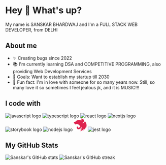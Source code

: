 

<div class="bg-primary text-white p-4 rounded shadow mb-4">
  <h1 class="text-3xl font-bold">Hey 👋 What's up?</h1>
  <p>My name is SANSKAR BHARDWAJ and I'm a FULL STACK WEB DEVELOPER, from DELHI</p>
</div>

<div class="mb-4">
  <h2 class="text-2xl font-bold mb-2">About me</h2>
  <ul class="space-y-2">
    <li>✨ Creating bugs since 2022</li>
    <li>📚 I'm currently learning DSA and COMPETITIVE PROGRAMMING, also providing Web Development Services</li>
    <li>🎯 Goals: Want to establish my startup till 2030</li>
    <li>🎲 Fun fact: I'm in love with someone for so many years now. Still, so many love it so sometimes I feel jealous jk, and it is MUSIC!!!</li>
  </ul>
</div>

<div class="mb-4">
  <h2 class="text-2xl font-bold mb-2">I code with</h2>
  <div class="flex items-center space-x-4">
    <img src="https://cdn.jsdelivr.net/gh/devicons/devicon/icons/javascript/javascript-original.svg" height="40" alt="javascript logo" />
    <img src="https://cdn.jsdelivr.net/gh/devicons/devicon/icons/typescript/typescript-original.svg" height="40" alt="typescript logo" />
    <img src="https://cdn.jsdelivr.net/gh/devicons/devicon/icons/react/react-original.svg" height="40" alt="react logo" />
    <img src="https://cdn.jsdelivr.net/gh/devicons/devicon/icons/nextjs/nextjs-original.svg" height="40" alt="nextjs logo" />
    <img src="https://cdn.jsdelivr.net/gh/devicons/devicon/icons/storybook/storybook-original.svg" height="40" alt="storybook logo" />
    <img src="https://cdn.jsdelivr.net/gh/devicons/devicon/icons/nodejs/nodejs-original.svg" height="40" alt="nodejs logo" />
    <img src="https://github.com/devicons/devicon/blob/master/icons/nestjs/nestjs-original.svg" height="40" alt="nestjs logo" />
    <img src="https://cdn.jsdelivr.net/gh/devicons/devicon/icons/jest/jest-plain.svg" height="40" alt="jest logo" />
  </div>
</div>

<div class="bg-primary text-white p-4 rounded shadow hover:shadow-lg">
  <h2 class="text-2xl font-bold mb-2">My GitHub Stats</h2>
  <div class="flex items-center justify-between">
    <img src="https://github-readme-stats.vercel.app/api?username=sanskar-b&show_icons=true&theme=radical" alt="Sanskar's GitHub stats" />
    <img src="https://github-readme-streak-stats.herokuapp.com/?user=sanskar-b&theme=radical" alt="Sanskar's GitHub streak" />
  </div>
</div>

